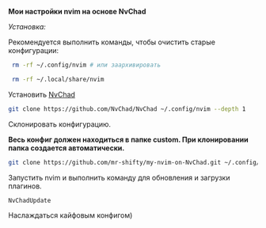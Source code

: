 
**Мои настройки nvim на основе NvChad**

*Установка:*

Рекомендуется выполнить команды, чтобы очистить старые конфигурации:

```bash
 rm -rf ~/.config/nvim # или заархивировать
 ``` 
 ```bash
  rm -rf ~/.local/share/nvim
  ```

Установить [NvChad](https://nvchad.com/docs/quickstart/install)

```bash
git clone https://github.com/NvChad/NvChad ~/.config/nvim --depth 1
```

Склонировать конфигурацию.

**Весь конфиг должен находиться в папке custom. При клонировании папка создается автоматически.**

```bash
git clone https://github.com/mr-shifty/my-nvim-on-NvChad.git ~/.config/nvim/lua/custom --depth 1
```

Запустить nvim и выполнить команду для обновления и загрузки плагинов.  

`NvChadUpdate`

Наслаждаться кайфовым конфигом)

